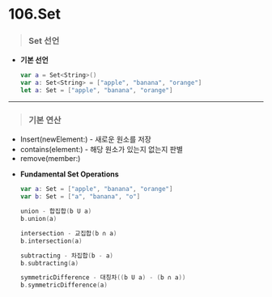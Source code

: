 # 106.Set

> ### Set 선언
* **기본 선언**
    ```swift
    var a = Set<String>()
    var a: Set<String> = ["apple", "banana", "orange"]
    let a: Set = ["apple", "banana", "orange"]
    ```

***

> ### 기본 연산
- Insert(newElement:) - 새로운 원소를 저장
- contains(element:) - 해당 원소가 있는지 없는지 판별
- remove(member:)

* **Fundamental Set Operations**
    ```swift
    var a: Set = ["apple", "banana", "orange"]
    var b: Set = ["a", "banana", "o"]

    union - 합집합(b U a)
    b.union(a)

    intersection - 교집합(b ∩ a)
    b.intersection(a)

    subtracting - 차집합(b - a)
    b.subtracting(a)

    symmetricDifference - 대칭차((b U a) - (b ∩ a))
    b.symmetricDifference(a)

    ```
